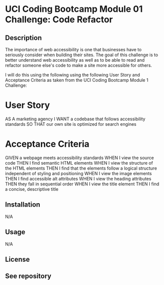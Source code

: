 # UCI Coding Bootcamp Module 01 Challenge: Code Refactor

## Description

The importance of web accessibility is one that businesses have to seriously consider when building their sites. The goal of this challenge is to better understand web accessibility as well as to be able to read and refactor someone else's code to make a site more accessible for others. 

I will do this using the following using the following User Story and Acceptance Criteria as taken from the UCI Coding Bootcamp Module 1 Challenge:

# User Story

AS A marketing agency
I WANT a codebase that follows accessibility standards
SO THAT our own site is optimized for search engines

# Acceptance Criteria

GIVEN a webpage meets accessibility standards
WHEN I view the source code
THEN I find semantic HTML elements
WHEN I view the structure of the HTML elements
THEN I find that the elements follow a logical structure independent of styling and positioning
WHEN I view the image elements
THEN I find accessible alt attributes
WHEN I view the heading attributes
THEN they fall in sequential order
WHEN I view the title element
THEN I find a concise, descriptive title

## Installation

N/A

## Usage

N/A

## License
See repository
---